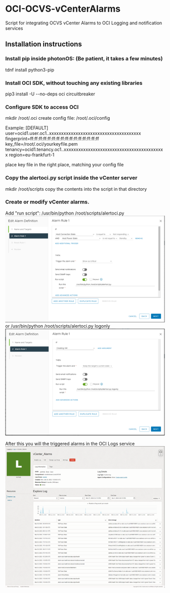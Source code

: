 # OCI-OCVS-vCenterAlarms
Script for integrating OCVS vCenter Alarms to OCI Logging and notification services

## Installation instructions

### Install pip inside photonOS: (Be patient, it takes a few minutes)
tdnf install python3-pip

### Install OCI SDK, without touching any existing libraries
pip3 install -U --no-deps oci circuitbreaker

### Configure SDK to access OCI
mkdir /root/.oci
create config file: /root/.oci/config

Example:
[DEFAULT]
user=ocid1.user.oc1..xxxxxxxxxxxxxxxxxxxxxxxxxxxxxxxxxxxxxx
fingerprint=ff:ff:ff:ff:ff:ff:ff:ff:ff:ff:ff:ff:ff:ff:ff:ff
key_file=/root/.oci/yourkeyfile.pem
tenancy=ocid1.tenancy.oc1..xxxxxxxxxxxxxxxxxxxxxxxxxxxxxxxxxxxxxxxxxx
region=eu-frankfurt-1

place key file in the right place, matching your config file

### Copy the alertoci.py script inside the vCenter server

mkdir /root/scripts
copy the contents into the script in that directory 

### Create or modify vCenter alarms. 

Add "run script":
/usr/bin/python /root/scripts/alertoci.py
![script example](https://github.com/AnykeyNL/OCI-OCVS-vCenterAlarms/raw/main/vcenter-alarm_example1.png)
or 
/usr/bin/python /root/scripts/alertoci.py logonly
![Script example](https://github.com/AnykeyNL/OCI-OCVS-vCenterAlarms/raw/main/vcenter-alarm_example2.png)


After this you will the triggered alarms in the OCI Logs service
![OCI Logs](https://github.com/AnykeyNL/OCI-OCVS-vCenterAlarms/raw/main/oci_logs_example.png)
